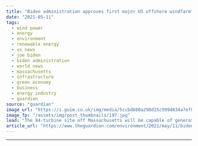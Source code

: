 ```yaml
---
title: "Biden administration approves first major US offshore windfarm"
date: "2021-05-11"
tags: 
  - wind power
  - energy
  - environment
  - renewable energy
  - us news
  - joe biden
  - biden administration
  - world news
  - massachusetts
  - infrastructure
  - green economy
  - business
  - energy industry
  - guardian
source: "guardian"
image_url: "https://i.guim.co.uk/img/media/5ccbd680a290d15c9994834a7ef87a62ea884d6f/0_0_5760_3456/master/5760.jpg?width=460&quality=85&auto=format&fit=max&s=1e765d834f175484bc3398e4d2a7201a"
image_fp: "/assets/img/post_thumbnails/197.jpg"
lead: "The 84-turbine site off Massachusetts will be capable of generating power for 400,000 homes and businessesJoe Biden’s administration has approved the construction of the US’s first large-scale offshore windfarm, with 84 turbines to be erected off the..."
article_url: "https://www.theguardian.com/environment/2021/may/11/biden-administration-approves-first-major-us-offshore-windfarm"
---
```


---
